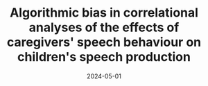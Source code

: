 ---
title: "Algorithmic bias in correlational analyses of the effects of caregivers&apos; speech behaviour on children&apos;s speech production"
collection: talks
paperurl: 'https://darcle.org/'
link: https://darcle.org/
type: talks,invitedtalks
date: 2024-05-01
venue: 'Daylong Audio Recordings of Children&apos;s Linguistic Environments (DARCLE)'
authors: <b>Gautheron L.</b>
citation: ' Lucas Gautheron, &quot;Algorithmic bias in correlational analyses of the effects of caregivers&amp;apos; speech behaviour on children&amp;apos;s speech production.&quot; Daylong Audio Recordings of Children&amp;apos;s Linguistic Environments (DARCLE), 2024.'
---